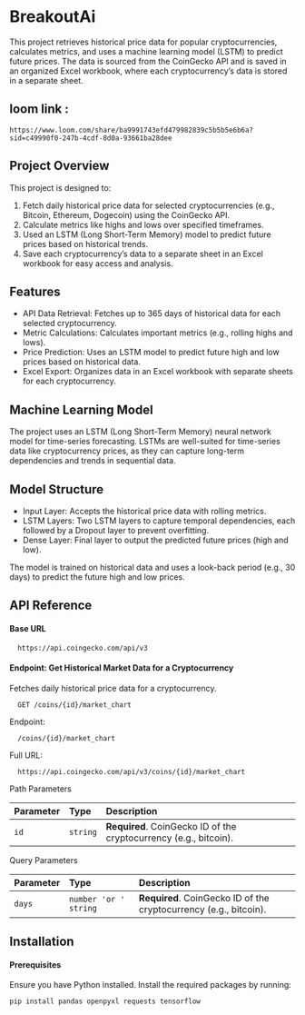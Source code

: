 # BreakoutAi

This project retrieves historical price data for popular cryptocurrencies, calculates metrics, and uses a machine learning model (LSTM) to predict future prices. The data is sourced from the CoinGecko API and is saved in an organized Excel workbook, where each cryptocurrency’s data is stored in a separate sheet.

## loom link : 

```
https://www.loom.com/share/ba9991743efd479982839c5b5b5e6b6a?sid=c49990f0-247b-4cdf-8d0a-93661ba28dee
```



## Project Overview

 This project is designed to:

 1. Fetch daily historical price data for selected cryptocurrencies (e.g., Bitcoin, Ethereum, Dogecoin) using the CoinGecko API.
 2. Calculate metrics like highs and lows over specified timeframes.
 3. Used an LSTM (Long Short-Term Memory) model to predict future prices based on historical trends.
 4. Save each cryptocurrency’s data to a separate sheet in an Excel workbook for easy access and analysis.



## Features

- API Data Retrieval: Fetches up to 365 days of historical data for each selected cryptocurrency.
- Metric Calculations: Calculates important metrics (e.g., rolling highs and lows).
- Price Prediction: Uses an LSTM model to predict future high and low prices based on historical data.
- Excel Export: Organizes data in an Excel workbook with separate sheets for each cryptocurrency.


## Machine Learning Model

The project uses an LSTM (Long Short-Term Memory) neural network model for time-series forecasting. LSTMs are well-suited for time-series data like cryptocurrency prices, as they can capture long-term dependencies and trends in sequential data.


## Model Structure

- Input Layer: Accepts the historical price data with rolling metrics.
- LSTM Layers: Two LSTM layers to capture temporal dependencies, each followed by a Dropout layer to prevent overfitting.
- Dense Layer: Final layer to output the predicted future prices (high and low).

The model is trained on historical data and uses a look-back period (e.g., 30 days) to predict the future high and low prices.


## API Reference

#### Base URL

```http
  https://api.coingecko.com/api/v3
```


#### Endpoint: Get Historical Market Data for a Cryptocurrency

Fetches daily historical price data for a cryptocurrency.

```http
  GET /coins/{id}/market_chart
```

Endpoint: 
```http
  /coins/{id}/market_chart
```

Full URL: 
```http
  https://api.coingecko.com/api/v3/coins/{id}/market_chart
```

Path Parameters



| Parameter | Type     | Description                       |
| :-------- | :------- | :-------------------------------- |
| `id`      | `string` | **Required**. CoinGecko ID of the cryptocurrency (e.g., bitcoin). |


Query Parameters


| Parameter | Type     | Description                       |
| :-------- | :------- | :-------------------------------- |
| `days`      | `number 'or '   string ` | **Required**. CoinGecko ID of the cryptocurrency (e.g., bitcoin). |



## Installation


#### Prerequisites

Ensure you have Python installed. Install the required packages by running:

```bash
pip install pandas openpyxl requests tensorflow
```
    
